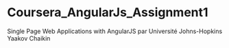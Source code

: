 # Coursera_AngularJs_Assignment1
Single Page Web Applications with AngularJS par Université Johns-Hopkins   Yaakov Chaikin
